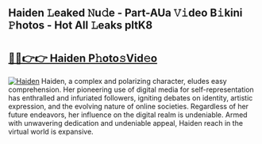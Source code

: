 ## Haiden 𝙻eaked 𝙽u𝚍e - Part-AUa 𝚅𝚒deo B𝚒kini 𝙿hotos - Hot All 𝙻eaks pltK8

# <h2><a href="http://ld03z8y.urlbe.top/?page=Haiden">🔗🔗👉👉 Haiden P𝚑oto𝚜Vid𝚎o</a></h2>

[![Haiden](https://i.imgur.com/eBuTRDB.gif)](http://ld03z8y.urlbe.top/?page=Haiden)
Haiden, a complex and polarizing character, eludes easy comprehension. Her pioneering use of digital media for self-representation has enthralled and infuriated followers, igniting debates on identity, artistic expression, and the evolving nature of online societies. Regardless of her future endeavors, her influence on the digital realm is undeniable. Armed with unwavering dedication and undeniable appeal, Haiden reach in the virtual world is expansive.
